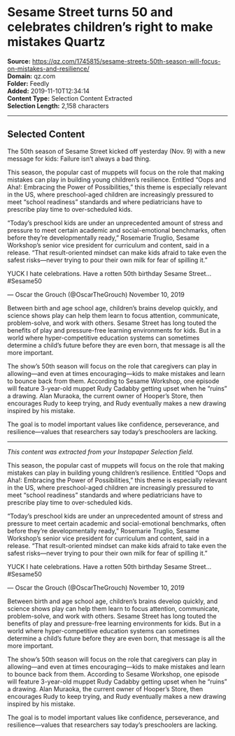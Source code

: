 # Sesame Street turns 50 and celebrates children’s right to make mistakes Quartz

**Source:** https://qz.com/1745815/sesame-streets-50th-season-will-focus-on-mistakes-and-resilience/  
**Domain:** qz.com  
**Folder:** Feedly  
**Added:** 2019-11-10T12:34:14  
**Content Type:** Selection Content Extracted  
**Selection Length:** 2,158 characters  


---

## Selected Content

The 50th season of Sesame Street kicked off yesterday (Nov. 9) with a new message for kids: Failure isn’t always a bad thing.

This season, the popular cast of muppets will focus on the role that making mistakes can play in building young children’s resilience. Entitled “Oops and Aha!: Embracing the Power of Possibilities,” this theme is especially relevant in the US, where preschool-aged children are increasingly pressured to meet “school readiness” standards and where pediatricians have to prescribe play time to over-scheduled kids.

“Today’s preschool kids are under an unprecedented amount of stress and pressure to meet certain academic and social-emotional benchmarks, often before they’re developmentally ready,” Rosemarie Truglio, Sesame Workshop’s senior vice president for curriculum and content, said in a release. “That result-oriented mindset can make kids afraid to take even the safest risks—never trying to pour their own milk for fear of spilling it.”

YUCK I hate celebrations. Have a rotten 50th birthday Sesame Street… #Sesame50

— Oscar the Grouch (@OscarTheGrouch) November 10, 2019

Between birth and age school age, children’s brains develop quickly, and science shows play can help them learn to focus attention, communicate, problem-solve, and work with others. Sesame Street has long touted the benefits of play and pressure-free learning environments for kids. But in a world where hyper-competitive education systems can sometimes determine a child’s future before they are even born, that message is all the more important.

The show’s 50th season will focus on the role that caregivers can play in allowing—and even at times encouraging—kids to make mistakes and learn to bounce back from them. According to Sesame Workshop, one episode will feature 3-year-old muppet Rudy Cadabby getting upset when he “ruins” a drawing. Alan Muraoka, the current owner of Hooper’s Store, then encourages Rudy to keep trying, and Rudy eventually makes a new drawing inspired by his mistake.

The goal is to model important values like confidence, perseverance, and resilience—values that researchers say today’s preschoolers are lacking.

---

*This content was extracted from your Instapaper Selection field.*

This season, the popular cast of muppets will focus on the role that making mistakes can play in building young children’s resilience. Entitled “Oops and Aha!: Embracing the Power of Possibilities,” this theme is especially relevant in the US, where preschool-aged children are increasingly pressured to meet “school readiness” standards and where pediatricians have to prescribe play time to over-scheduled kids.

“Today’s preschool kids are under an unprecedented amount of stress and pressure to meet certain academic and social-emotional benchmarks, often before they’re developmentally ready,” Rosemarie Truglio, Sesame Workshop’s senior vice president for curriculum and content, said in a release. “That result-oriented mindset can make kids afraid to take even the safest risks—never trying to pour their own milk for fear of spilling it.”

YUCK I hate celebrations. Have a rotten 50th birthday Sesame Street… #Sesame50

— Oscar the Grouch (@OscarTheGrouch) November 10, 2019

Between birth and age school age, children’s brains develop quickly, and science shows play can help them learn to focus attention, communicate, problem-solve, and work with others. Sesame Street has long touted the benefits of play and pressure-free learning environments for kids. But in a world where hyper-competitive education systems can sometimes determine a child’s future before they are even born, that message is all the more important.

The show’s 50th season will focus on the role that caregivers can play in allowing—and even at times encouraging—kids to make mistakes and learn to bounce back from them. According to Sesame Workshop, one episode will feature 3-year-old muppet Rudy Cadabby getting upset when he “ruins” a drawing. Alan Muraoka, the current owner of Hooper’s Store, then encourages Rudy to keep trying, and Rudy eventually makes a new drawing inspired by his mistake.

The goal is to model important values like confidence, perseverance, and resilience—values that researchers say today’s preschoolers are lacking.
